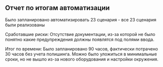 ## Отчет по итогам автоматизации
Было запланировано автоматизировать 23 сценария - все 23 сценария были реализованы

Сработавшие риски:
Отсутствие документации, из-за которой не было понятно какие предупреждения должны появлятся под полями ввода.

Итог по времени:
Было запланировано 90 часов, фактически потрачено 30 часов без учета полишинга.
Можно было уложиться в минимальные сроки, но не вышло из-за нового оборудования 
и настройки окружения.
